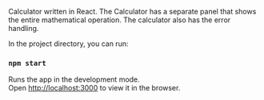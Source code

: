 Calculator written in React. The Calculator has a separate panel that shows the entire mathematical operation. The calculator also has the error handling.

In the project directory, you can run:

### `npm start`

Runs the app in the development mode.\
Open [http://localhost:3000](http://localhost:3000) to view it in the browser.
